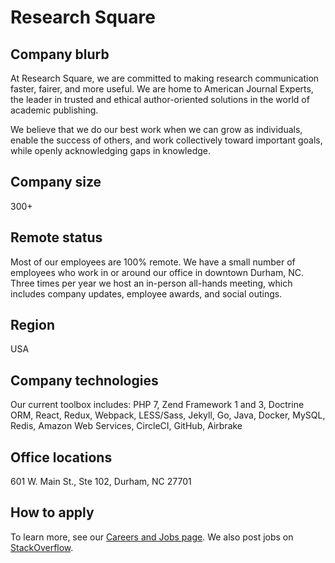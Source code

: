 # Research Square

## Company blurb

At Research Square, we are committed to making research communication faster, fairer, and more useful. We are home to American Journal Experts, the leader in trusted and ethical author-oriented solutions in the world of academic publishing.

We believe that we do our best work when we can grow as individuals, enable the success of others, and work collectively toward important goals, while openly acknowledging gaps in knowledge.

## Company size

300+

## Remote status

Most of our employees are 100% remote. We have a small number of employees who work in or around our office in downtown Durham, NC. Three times per year we host an in-person all-hands meeting, which includes company updates, employee awards, and social outings.

## Region

USA

## Company technologies

Our current toolbox includes: PHP 7, Zend Framework 1 and 3, Doctrine ORM, React, Redux, Webpack, LESS/Sass, Jekyll, Go, Java, Docker, MySQL, Redis, Amazon Web Services, CircleCI, GitHub, Airbrake

## Office locations

601 W. Main St., Ste 102, Durham, NC 27701

## How to apply

To learn more, see our [Careers and Jobs page](https://www.researchsquare.com/company/careers). We also post jobs on [StackOverflow](https://stackoverflow.com/jobs/companies/research-square).
